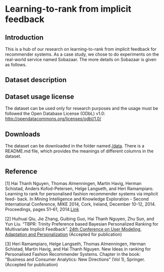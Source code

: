 # Learning-to-rank from implicit feedback

## Introduction
This is a hub of our research on learning-to-rank from implicit feedback for recommender systems. As a case study, we chose to do experiments on the real-world service named Sobazaar. The more details on Sobazaar is given as follows.

## Dataset description

## Dataset usage license
The dataset can be used only for research purposes and the usage must be followed the Open Database License (ODbL) v1.0: http://opendatacommons.org/licenses/odbl/1.0/

## Downloads
The dataset can be downloaded in the folder named [/data](https://github.com/hainguyen-telenor/Fashion-Recommender-Systems/tree/master/Data). There is a README.md file, which provides the meanings of different columns in the dataset.

## Reference
[1] Hai Thanh Nguyen, Thomas Almenningen, Martin Havig, Herman Schistad, Anders Kofod-Petersen, Helge Langseth, and Heri Ramampiaro. Learning to rank for personalised fashion recommender systems via implicit feed- back. In Mining Intelligence and Knowledge Exploration - Second International Conference, MIKE 2014, Cork, Ireland, December 10-12, 2014. Proceedings, pages 51–61, 2014.[Link](http://dx.doi.org/10.1007/978-3-319-13817-6_6)

[2] Huihuai Qiu, Jie Zhang, Guibing Guo, Hai Thanh Nguyen, Zhu Sun, and Yun Liu. “TBPR: Trinity Preference based Bayesian Personalized Ranking for Multivariate Implicit Feedback”. [24th Conference on User Modeling, Adaptation and Personalization](http://www.um.org/umap2016/) (Accepted for publication)

[3] Heri Ramampiaro, Helge Langseth, Thomas Almenningen, Herman Schistad, Martin Havig, and Hai Thanh Nguyen. New Ideas in ranking for Personalised Fashion Recommender Systems. Chapter in the book: "Business and Consumer Analytics: New Directions” (Vol 1), Springer. (Accepted for publication)
